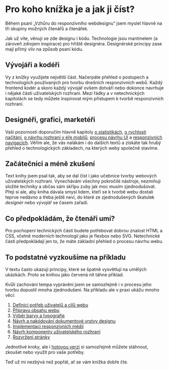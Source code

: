 # Pro koho knížka je a jak ji číst?

Během psaní „Vzhůru do responzivního webdesignu“ jsem myslel hlavně na tři skupiny možných čtenářů a čtenářek. 

Jak už víte, věnuji se zde designu i kódu. Technologie jsou mantinelem (a zároveň zdrojem inspirace) pro hřiště designéra. Designérské principy zase mají přímý vliv na způsob psaní kódu. 


## Vývojáři a kodéři

Vy z knížky využijete největší část. Načerpáte přehled o postupech a technologiích používaných pro tvorbu dnešních responzivních webů. Každý frontend kodér a skoro každý vývojář ovšem dotváří nebo dokonce navrhuje i nějaké části uživatelských rozhraní. Mezi řádky a v netechnických kapitolách se tedy můžete inspirovat mým přístupem k tvorbě responzivních rozhraní. 


## Designéři, grafici, marketéři

Vaši pozornosti doporučím hlavně kapitoly [o statistikách](kap-prostredi.md), [o rychlosti načítání](kap-rychlost.md), [o návrhu rozhraní v éře mobilů](kap-ui.md), [procesu návrhu UI](kap-ui-proces.md) a [responzivních navigacích](kap-navigace.md).  Věřím ale, že vás nalákám i do dalších textů a získáte tak hrubý přehled o technologických základech, na kterých weby společně stavíme. 


## Začátečníci a méně zkušení

Text knihy jsem psal tak, aby se dal číst i jako učebnice tvorby webových uživatelských rozhraní. Vynechávám všechny pokročilé nástroje, nezmiňuji složité techniky a občas sám skřípu zuby jak moc musím zjednodušovat. Přeji si ale, aby kniha dávala smysl lidem, kteří se k tvorbě webu dostali teprve nedávno a třeba ještě neví, do které ze zjednodušených škatulek *designér* nebo *vývojář* se časem zařadí.


## Co předpokládám, že čtenáři umí?

Pro pochopení technických částí budete potřebovat dobrou znalost HTML a CSS, včetně moderních technologií jako je flexbox nebo SVG. Netechnické části předpokládají jen to, že máte základní přehled o procesu návrhu webu.


## To podstatné vyzkoušíme na příkladu

V textu často ukazuji principy, které se špatně vysvětlují na umělých ukázkách. Proto se knihou jako červená nit táhne příklad. 

Kvůli zachování tempa vyprávění jsem se samozřejmě i v procesu jeho tvorbu dopustil mnoha zjednodušení. Na příkladu ale v praxi ukážu mnoho věcí:

1. [Definici potřeb uživatelů a cílů webu](priklad-ux-canvas.md)
2. [Přípravu obsahu webu](priklad-obsah.md)
3. [Výběr barvy a typografie](priklad-barvy-typografie.md)
4. [Návrh a nakódování dokumentové vrstvy designu](priklad-dokument.md)
5. [Implementaci responzivních médií](priklad-media.md)
6. [Návrh komponenty uživatelského rozhraní](priklad-navrh-komponenty.md)
7. [Rozvržení stránky](priklad-layout.md)

Jednotlivé kroky, ale i [hotovou verzi](priklad-hotovo.md) si samozřejmě můžete stáhnout, zkoušet nebo využít pro vaše potřeby.

Teď už mi nezbývá než popřát, ať se vám knížka dobře čte. 

